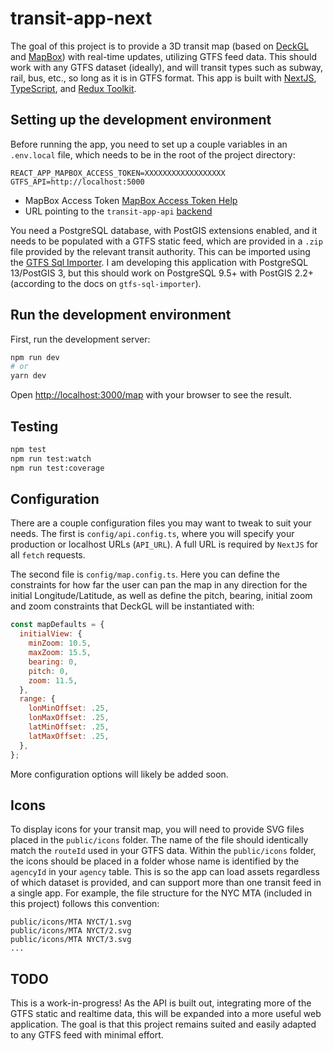# transit-app-next
The goal of this project is to provide a 3D transit map (based on [DeckGL](https://deck.gl/) and [MapBox](https://www.mapbox.com/)) with real-time updates, utilizing GTFS feed data. This should work with any GTFS dataset (ideally), and will transit types such as subway, rail, bus, etc., so long as it is in GTFS format. This app is built with [NextJS](https://nextjs.org/), [TypeScript](https://www.typescriptlang.org/), and [Redux Toolkit](https://redux-toolkit.js.org/).

## Setting up the development environment
Before running the app, you need to set up a couple variables in an `.env.local` file,
which needs to be in the root of the project directory:

```
REACT_APP_MAPBOX_ACCESS_TOKEN=XXXXXXXXXXXXXXXXXX
GTFS_API=http://localhost:5000
```

- MapBox Access Token [MapBox Access Token Help](https://docs.mapbox.com/help/getting-started/access-tokens/)
- URL pointing to the `transit-app-api` [backend](https://github.com/jurevans/transit-app-api/)

You need a PostgreSQL database, with PostGIS extensions enabled, and it needs to be populated with a GTFS static feed, which are provided in a `.zip` file provided by the relevant transit authority. This can be imported using the [GTFS Sql Importer](https://github.com/fitnr/gtfs-sql-importer). I am developing this application with PostgreSQL 13/PostGIS 3, but this should work on PostgreSQL 9.5+ with PostGIS 2.2+ (according to the docs on `gtfs-sql-importer`).

## Run the development environment
First, run the development server:

```bash
npm run dev
# or
yarn dev
```

Open [http://localhost:3000/map](http://localhost:3000/map) with your browser to see the result.

## Testing
```bash
npm test
npm run test:watch
npm run test:coverage
```

## Configuration
There are a couple configuration files you may want to tweak to suit your needs. The first is `config/api.config.ts`, where you will specify your production or localhost URLs (`API_URL`). A full URL is required by `NextJS` for all `fetch` requests.

The second file is `config/map.config.ts`. Here you can define the constraints for how far the user can pan the map in any direction for the initial Longitude/Latitude, as well as define the pitch, bearing, initial zoom and zoom constraints that DeckGL will be instantiated with:

```javascript
const mapDefaults = {
  initialView: {
    minZoom: 10.5,
    maxZoom: 15.5,
    bearing: 0,
    pitch: 0,
    zoom: 11.5,
  },
  range: {
    lonMinOffset: .25,
    lonMaxOffset: .25,
    latMinOffset: .25,
    latMaxOffset: .25,
  },
};
```
More configuration options will likely be added soon.

## Icons
To display icons for your transit map, you will need to provide SVG files placed in the `public/icons` folder. The name of the file should identically match the `routeId` used in your GTFS data. Within the `public/icons` folder, the icons should be placed in a folder whose name is identified by the `agencyId` in your `agency` table. This is so the app can load assets regardless of which dataset is provided, and can support more than one transit feed in a single app. For example, the file structure for the NYC MTA (included in this project) follows this convention:
```
public/icons/MTA NYCT/1.svg
public/icons/MTA NYCT/2.svg
public/icons/MTA NYCT/3.svg
...
```

## TODO
This is a work-in-progress! As the API is built out, integrating more of the GTFS static and realtime data, this will be expanded into a more useful web application. The goal is that this project remains suited and easily adapted to any GTFS feed with minimal effort.
